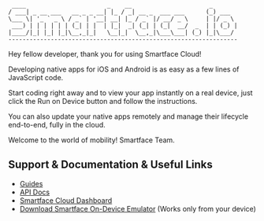 
     ____                       _    __                      _       
    / ___| _ __ ___   __ _ _ __| |_ / _| __ _  ___ ___      (_) ___  
    \___ \| '_ ` _ \ / _` | '__| __| |_ / _` |/ __/ _ \     | |/ _ \ 
     ___) | | | | | | (_| | |  | |_|  _| (_| | (_|  __/  _  | | (_) |
    |____/|_| |_| |_|\__,_|_|   \__|_|  \__,_|\___\___| (_) |_|\___/ 
    -----------------------------------------------------------------


Hey fellow developer, thank you for using Smartface Cloud!

Developing native apps for iOS and Android is as easy as a few lines of
JavaScript code.

Start coding right away and to view your app instantly on a real device,
just click the Run on Device button and follow the instructions.

You can also update your native apps remotely and manage their lifecycle
end-to-end, fully in the cloud.

Welcome to the world of mobility!
Smartface Team.

## Support & Documentation & Useful Links

- [Guides](https://developer.smartface.io)
- [API Docs](http://ref.smartface.io)
- [Smartface Cloud Dashboard](https://cloud.smartface.io)
- [Download Smartface On-Device Emulator](https://smf.to/app) (Works only from your device)














